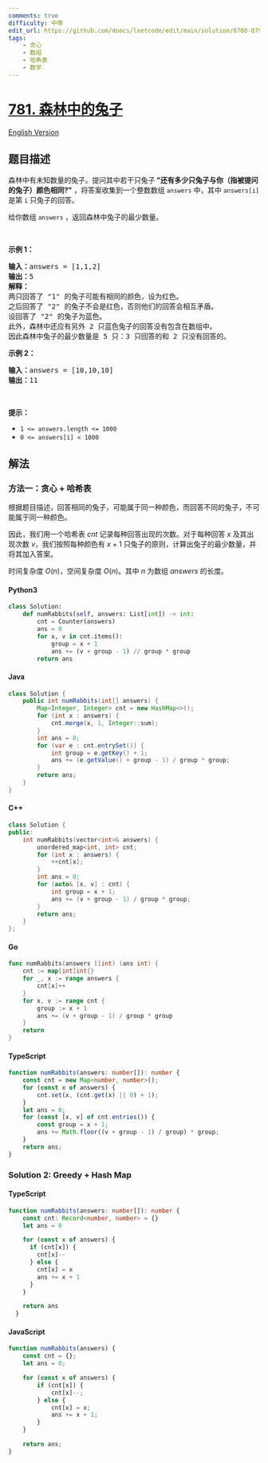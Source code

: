 ```yaml
---
comments: true
difficulty: 中等
edit_url: https://github.com/doocs/leetcode/edit/main/solution/0700-0799/0781.Rabbits%20in%20Forest/README.md
tags:
    - 贪心
    - 数组
    - 哈希表
    - 数学
---
```


<!-- problem:start -->

# [781. 森林中的兔子](https://leetcode.cn/problems/rabbits-in-forest)

[English Version](/solution/0700-0799/0781.Rabbits%20in%20Forest/README_EN.md)

## 题目描述

<!-- description:start -->

<p>森林中有未知数量的兔子。提问其中若干只兔子<strong> "还有多少只兔子与你（指被提问的兔子）颜色相同?"</strong> ，将答案收集到一个整数数组 <code>answers</code> 中，其中 <code>answers[i]</code> 是第 <code>i</code> 只兔子的回答。</p>

<p>给你数组 <code>answers</code> ，返回森林中兔子的最少数量。</p>

<p>&nbsp;</p>

<p><strong>示例 1：</strong></p>

<pre>
<strong>输入：</strong>answers = [1,1,2]
<strong>输出：</strong>5
<strong>解释：</strong>
两只回答了 "1" 的兔子可能有相同的颜色，设为红色。
之后回答了 "2" 的兔子不会是红色，否则他们的回答会相互矛盾。
设回答了 "2" 的兔子为蓝色。
此外，森林中还应有另外 2 只蓝色兔子的回答没有包含在数组中。
因此森林中兔子的最少数量是 5 只：3 只回答的和 2 只没有回答的。
</pre>

<p><strong>示例 2：</strong></p>

<pre>
<strong>输入：</strong>answers = [10,10,10]
<strong>输出：</strong>11
</pre>

<p>&nbsp;</p>

<p><strong>提示：</strong></p>

<ul>
	<li><code>1 &lt;= answers.length &lt;= 1000</code></li>
	<li><code>0 &lt;= answers[i] &lt; 1000</code></li>
</ul>

<!-- description:end -->

## 解法

<!-- solution:start -->

### 方法一：贪心 + 哈希表

根据题目描述，回答相同的兔子，可能属于同一种颜色，而回答不同的兔子，不可能属于同一种颜色。

因此，我们用一个哈希表 $\textit{cnt}$ 记录每种回答出现的次数。对于每种回答 $x$ 及其出现次数 $v$，我们按照每种颜色有 $x + 1$ 只兔子的原则，计算出兔子的最少数量，并将其加入答案。

时间复杂度 $O(n)$，空间复杂度 $O(n)$。其中 $n$ 为数组 $\textit{answers}$ 的长度。

<!-- tabs:start -->

#### Python3

```python
class Solution:
    def numRabbits(self, answers: List[int]) -> int:
        cnt = Counter(answers)
        ans = 0
        for x, v in cnt.items():
            group = x + 1
            ans += (v + group - 1) // group * group
        return ans
```

#### Java

```java
class Solution {
    public int numRabbits(int[] answers) {
        Map<Integer, Integer> cnt = new HashMap<>();
        for (int x : answers) {
            cnt.merge(x, 1, Integer::sum);
        }
        int ans = 0;
        for (var e : cnt.entrySet()) {
            int group = e.getKey() + 1;
            ans += (e.getValue() + group - 1) / group * group;
        }
        return ans;
    }
}
```

#### C++

```cpp
class Solution {
public:
    int numRabbits(vector<int>& answers) {
        unordered_map<int, int> cnt;
        for (int x : answers) {
            ++cnt[x];
        }
        int ans = 0;
        for (auto& [x, v] : cnt) {
            int group = x + 1;
            ans += (v + group - 1) / group * group;
        }
        return ans;
    }
};
```

#### Go

```go
func numRabbits(answers []int) (ans int) {
	cnt := map[int]int{}
	for _, x := range answers {
		cnt[x]++
	}
	for x, v := range cnt {
		group := x + 1
		ans += (v + group - 1) / group * group
	}
	return
}
```

#### TypeScript

```ts
function numRabbits(answers: number[]): number {
    const cnt = new Map<number, number>();
    for (const x of answers) {
        cnt.set(x, (cnt.get(x) || 0) + 1);
    }
    let ans = 0;
    for (const [x, v] of cnt.entries()) {
        const group = x + 1;
        ans += Math.floor((v + group - 1) / group) * group;
    }
    return ans;
}
```

<!-- tabs:end -->

<!-- solution:end -->

### Solution 2: Greedy + Hash Map

<!-- tabs:start -->

#### TypeScript

```ts
function numRabbits(answers: number[]): number {
    const cnt: Record<number, number> = {}
    let ans = 0

    for (const x of answers) {
      if (cnt[x]) {
        cnt[x]--
      } else {
        cnt[x] = x
        ans += x + 1
      }
    }

    return ans
  }
```

#### JavaScript

```js
function numRabbits(answers) {
    const cnt = {};
    let ans = 0;

    for (const x of answers) {
        if (cnt[x]) {
            cnt[x]--;
        } else {
            cnt[x] = x;
            ans += x + 1;
        }
    }

    return ans;
}
```

<!-- tabs:end -->

<!-- solution:end -->

<!-- problem:end -->
